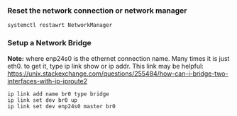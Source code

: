 
### Reset the network connection or network manager

    systemctl restawrt NetworkManager

### Setup a Network Bridge
**Note:** where enp24s0 is the ethernet connection name. Many times it is just eth0. to get it, type ip link show or ip addr. This link may be helpful: https://unix.stackexchange.com/questions/255484/how-can-i-bridge-two-interfaces-with-ip-iproute2

    ip link add name br0 type bridge
    ip link set dev br0 up
    ip link set dev enp24s0 master br0
